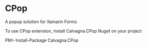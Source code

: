 # CPop
A popup solution for Xamarin Forms

To use CPop extension, install Calvagna.CPop Nuget on your project
  
PM> Install-Package Calvagna.CPop
  


